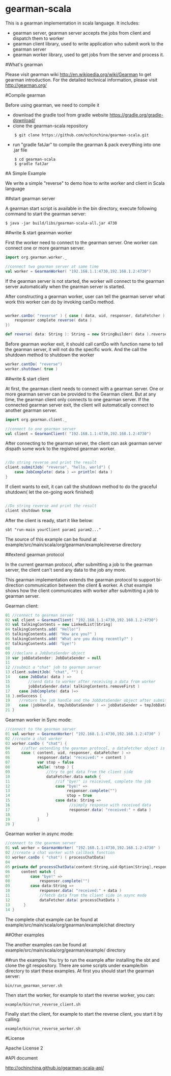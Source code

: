gearman-scala
=============

This is a gearman implementation in scala language. It includes:

* gearman server, gearman server accepts the jobs from client and dispatch them to worker
* gearman client library, used to write application who submit work to the gearman server
* gearman worker library, used to get jobs from the server and process it.

#What's gearman


Please visit gearman wiki http://en.wikipedia.org/wiki/Gearman to get gearman introduction.
For the detailed technical information, please visit http://gearman.org/ 

#Compile gearman


Before using gearman, we need to compile it

* download the gradle tool from gradle website https://gradle.org/gradle-download/
* clone the gearman-scala repository

```shell
	$ git clone https://github.com/ochinchina/gearman-scala.git
```

* run "gradle fatJar" to compile the gearman & pack everything into one .jar file
```shell
	$ cd gearman-scala
	$ gradle fatJar	
```

#A Simple Example

We write a simple "reverse" to demo how to write worker and client in Scala language

##start gearman server

A gearman start script is available in the bin directory, execute following command to start the gearman server:

```shell
$ java -jar build/libs/gearman-scala-all.jar 4730
```

##write & start gearman worker

First the worker need to connect to the gearman server. One worker can connect one
or more gearman server.

```scala
import org.gearman.worker._

//connect two gearman server at same time
val worker = GearmanWorker( "192.168.1.1:4730,192.168.1.2:4730")
```

If the gearman server is not started, the worker will connect to the gearman server
automatically when the gearman server is started.

After constructing a gearman worker, user can tell the gearman server what work this
worker can do by invoking canDo method.
  
```scala

worker.canDo( "reverse" ) { case ( data, uid, responser, dataFetcher ) =>
	responser complete reverse( data )
})

def reverse( data: String ): String = new StringBuilder( data ).reverse.toString
```

Before gearman worker exit, it should call cantDo with function name to tell the
gearman server, it will not do the specific work. And the call the shutdown method
to shutdown the worker

```scala
worker.cantDo( "reverse")
worker.shutdown( true )
```


##write & start client

At first, the gearman client needs to connect with a gearman server. One or more
gearman server can be provided to the Gearman client. But at any time, the gearman
client only connects to one gearman server. If the connected gearman server exit,
the client will automatically connect to another gearman server.

```scala
import org.gearman.client._

//connect to one gearman server
val client = GearmanClient( "192.168.1.1:4730,192.168.1.2:4730")

```

After connecting to the gearman server, the client can ask gearman server dispath
some work to the registred gearman worker.

```scala

//Do string reverse and print the result
client.submitJob( "reverse", "hello, world") {
	case JobComplete( data ) => println( data )
}
```

If client wants to exit, it can call the shutdown method to do the graceful shutdown( let
the on-going work finished)

```scala

//Do string reverse and print the result
client shutdown true
```

After the client is ready, start it like below:

```shell
sbt "run-main yourClient param1 param2..."
```
The source of this example can be found at example/src/main/scala/org/gearman/example/reverse directory

##extend gearman protocol

In the current gearman protocol, after submitting a job to the gearman server, the client can't send any data to the job any more. 

This gearman implementation extends the gearman protocol to support bi-direction communication between the client & worker. A chat example shows how the client communicates with worker after submitting a job to gearman server.

Gearman client:
```scala
01 //connect to gearman server
02 val client = GearmanClient( "192.168.1.1:4730,192.168.1.2:4730")
03 val talkingContents = new LinkedList[String]
04 talkingContents.add( "Hello!")
05 talkingContents.add( "How are you?" )
06 talkingContents.add( "What are you doing recently?" )
07 talkingContents.add( "bye!")
08
09 //declare a JobDataSender object
10 var jobDataSender: JobDataSender = null
11
12 //submit a "chat" job to gearman server
13 client.submitJob( "chat", "") {
14    case JobData( data ) =>
15        //send data to worker after receiving a data from worker
16        jobDataSender.data( talkingContents.removeFirst )
17    case JobComplete( data )=>
18 }.onSuccess {
19    //return the job handle and the JobDataSender object after submitting job to gearman server, save the jobDataSender 
20    case (jobHandle, tmpJobDataSender ) => jobDataSender = tmpJobDataSender
21 }
```

Gearman worker in Sync mode:

```scala
//connect to the gearman server
01 val worker = GearmanWorker( "192.168.1.1:4730,192.168.1.2:4730" )
02 //create a chat worker
03 worker.canDo ( "chat") {
04     //after extending the gearman protocol, a dataFetcher object is available to get data from client
05     case ( content, uid, responser, dataFetcher ) =>
06            responser.data( "received:" + content )
07            var stop = false
08            while( !stop ) {
09                //try to get data from the client side
10                dataFetcher.data match {
11                    //if "bye!" is reiceived, complete the job
12                    case "bye!" =>
13                         responser.complete("")
14                         stop = true
15                    case data: String =>
16                          //simply response with received data
17                          responser.data( "received:" + data )
18                }
19            }
20 }

```

Gearman worker in async mode:
```scala
//connect to the gearman server
01 val worker = GearmanWorker( "192.168.1.1:4730,192.168.1.2:4730" )
02 //create a chat worker with callback function
03 worker.canDo ( "chat") ( processChatData) 
04
05 private def processChatData(content:String,uid:Option[String],responser:JobResponser,dataFetcher:JobDataFetcher){
06     content match {
07         case "bye!" =>
08             responser.complete("")
09         case data:String =>
10             responser.data( "received:" + data )
11             //fetch data from the client side in async mode
12             dataFetcher.data( processChatData )
13      }
14 }

```
The complete chat example can be found at example/src/main/scala/org/gearman/example/chat directory

##Other examples

The another examples can be found at  example/src/main/scala/org/gearman/example/ directory

##run the examples
 You try to run the example after installing the sbt and clone the git respository. There are some scripts under example/bin directory to start these examples.
 At first you should start the gearman server:
 
 ```shell
 bin/run_gearman_server.sh
 ```
 
 Then start the worker, for example to start the reverse worker, you can:
 
 ```shell
 example/bin/run_reverse_client.sh
 ```
 
 Finally start the client, for example to start the reverse client, you start it by calling:
 
 ```shell
 example/bin/run_reverse_worker.sh
 ```

#License

Apache License 2

#API document

http://ochinchina.github.io/gearman-scala-api/
